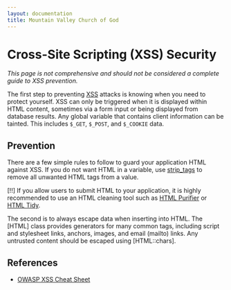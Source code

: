 ```yaml
---
layout: documentation
title: Mountain Valley Church of God
---
```

# Cross-Site Scripting (XSS) Security

*This page is not comprehensive and should not be considered a complete guide to XSS prevention.*

The first step to preventing [XSS](http://wikipedia.org/wiki/Cross-Site_Scripting) attacks is knowing when you need to protect yourself. XSS can only be triggered when it is displayed within HTML content, sometimes via a form input or being displayed from database results. Any global variable that contains client information can be tainted. This includes `$_GET`, `$_POST`, and `$_COOKIE` data.

## Prevention

There are a few simple rules to follow to guard your application HTML against XSS. If you do not want HTML in a variable, use [strip_tags](http://php.net/strip_tags) to remove all unwanted HTML tags from a value.

[!!] If you allow users to submit HTML to your application, it is highly recommended to use an HTML cleaning tool such as [HTML Purifier](http://htmlpurifier.org/) or [HTML Tidy](http://php.net/tidy).

The second is to always escape data when inserting into HTML. The [HTML] class provides generators for many common tags, including script and stylesheet links, anchors, images, and email (mailto) links. Any untrusted content should be escaped using [HTML::chars].

## References

* [OWASP XSS Cheat Sheet](http://www.owasp.org/index.php/XSS_(Cross_Site_Scripting)_Prevention_Cheat_Sheet)